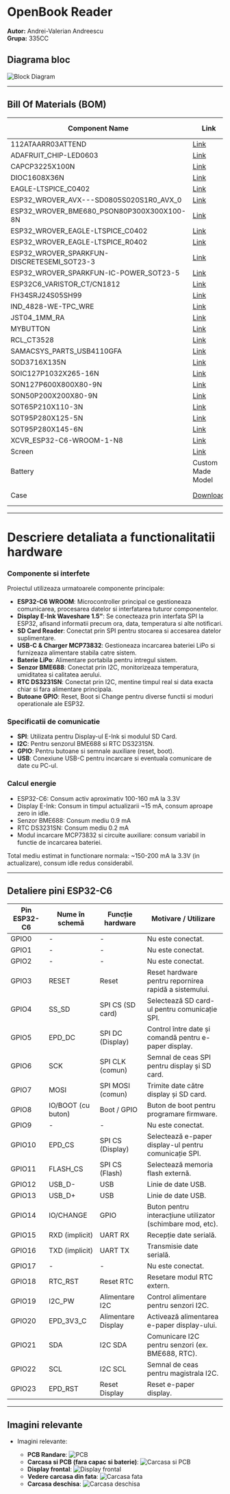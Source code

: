 # OpenBook Reader  
**Autor:** Andrei-Valerian Andreescu  
**Grupa:** 335CC  

## Diagrama bloc

![Block Diagram](./Images/Diagrama.png)

---

## Bill Of  Materials (BOM)
| Component Name                            | Link                                                                                                   | Datasheet Link                                                                                           |
|------------------------------------------|-------------------------------------------------------------------------------------------------------------|-----------------------------------------------------------------------------------------------------------|
| 112ATAARR03ATTEND                        | [Link](https://store.comet.srl.ro/Catalogue/Product/43497/)                                                 | [Link](https://www.attend.com.tw/data/download/file/112A-TAAR-R03.rar)                                   |
| ADAFRUIT_CHIP-LED0603                    | [Link](https://www.snapeda.com/parts/KP-1608SURCK/Kingbright/view-part/?ref=search&t=LED%200603)            | [Link](https://www.snapeda.com/parts/KP-1608SURCK/Kingbright/datasheet/)                                 |
| CAPCP3225X100N                           | [Link](https://www.snapeda.com/parts/CPH3225A/Seiko+Instruments/view-part/?ref=eda)                         | [Link](https://www.snapeda.com/parts/CPH3225A/Seiko%20Instruments/datasheet/)                            |
| DIOC1608X36N                             | [Link](https://www.snapeda.com/parts/PGB1010603MR/Littelfuse/view-part/?ref=eda)                            | [Link](https://www.snapeda.com/parts/PGB1010603MR/Littelfuse%20Inc./datasheet/)                          |
| EAGLE-LTSPICE_C0402                      | [Link](https://componentsearchengine.com/part-view/CC0402MRX5R5BB106/YAGEO)                                 | [Link](https://componentsearchengine.com/Datasheets/2/CC0402MRX5R5BB106.pdf)                              |
| ESP32_WROVER_AVX---SD0805S020S1R0_AVX_0  | [Link](https://ro.mouser.com/ProductDetail/KYOCERA-AVX/SD0805S020S1R0?qs=jCA%252BPfw4LHbpkAoSnwrdjw%3D%3D)  | [Link](https://ro.mouser.com/datasheet/2/40/schottky-3165252.pdf)                                        |
| ESP32_WROVER_BME680_PSON80P300X300X100-8N| [Link](https://www.snapeda.com/parts/BME680/Bosch/view-part/?welcome=home)                                  | [Link](https://www.snapeda.com/parts/BME680/Bosch%20Sensortec/datasheet/)                                |
| ESP32_WROVER_EAGLE-LTSPICE_C0402         | [Link](https://componentsearchengine.com/part-view/CC0402MRX5R5BB106/YAGEO)                                 | [Link](https://componentsearchengine.com/Datasheets/2/CC0402MRX5R5BB106.pdf)                              |
| ESP32_WROVER_EAGLE-LTSPICE_R0402         | [Link](https://componentsearchengine.com/part-view/R0402%201%25%20100%20K%20(RC0402FR-07100KL)/YAGEO)       | [Link](https://www.yageo.com/upload/media/product/products/datasheet/rchip/PYu-RC_Group_51_RoHS_L_12.pdf)|
| ESP32_WROVER_SPARKFUN-DISCRETESEMI_SOT23-3| [Link](https://componentsearchengine.com/part-view/DMG2305UX-7/Diodes%20Incorporated)                      | [Link](https://www.diodes.com//assets/Datasheets/DMG2305UX.pdf)                                          |
| ESP32_WROVER_SPARKFUN-IC-POWER_SOT23-5   | [Link](https://ro.mouser.com/ProductDetail/Microchip-Technology/MCP73831T-5ACI-OT?qs=hH%252BOa0VZEiAcgAcEkuamXg%3D%3D) | [Link](https://ro.mouser.com/datasheet/2/268/MCP73831_Family_Data_Sheet_DS20001984H-3441711.pdf)         |
| ESP32C6_VARISTOR_CT/CN1812               | [Link](https://ro.mouser.com/ProductDetail/EPCOS-TDK/B72520T0350K062?qs=dEfas%2FXlABIszF52uu7vrg%3D%3D)     | [Link](https://www.tdk-electronics.tdk.com/inf/75/db/CTVS_14/Surge_protection_series.pdf)                |
| FH34SRJ24S05SH99                         | [Link](https://ro.mouser.com/ProductDetail/Hirose-Connector/FH34SRJ-24S-0.5SH99?qs=vcbW%252B4%252BSTIpKBl5ap9J8Fw%3D%3D) | [Link](https://ro.mouser.com/datasheet/2/185/FH34SRJ_24S_0_5SH_99__CL0580_1255_6_99_2DDrawing_0-1615044.pdf)|
| IND_4828-WE-TPC_WRE                      | [Link](https://ro.mouser.com/ProductDetail/Wurth-Elektronik/744043680?qs=PGXP4M47uW6VkZq%252BkzjrHA%3D%3D)  | [Link](https://www.we-online.com/components/products/datasheet/744043680.pdf)                            |
| JST04_1MM_RA                             | [Link](https://ro.mouser.com/ProductDetail/Adafruit/4208?qs=PzGy0jfpSMtbScLbr0L5dw%3D%3D)                   | [Link](https://ro.mouser.com/ProductDetail/Adafruit/4208?qs=PzGy0jfpSMtbScLbr0L5dw%3D%3D)                 |
| MYBUTTON                                 | [Link](https://industry.panasonic.com/global/en/products/control/switch/light-touch/number/evqpuj02k)       | [Link](https://industry.panasonic.com/global/en/downloads?tab=catalog&small_g_cd=203&part_no=EVQPUJ02K)  |
| RCL_CT3528                               | [Link](https://www.snapeda.com/parts/TAJB475K025RNJ/AVX/view-part/?t=capacitor%203528&con_ref=None)         | [Link](https://www.snapeda.com/parts/TAJB475K025RNJ/AVX/datasheet/)                                      |
| SAMACSYS_PARTS_USB4110GFA                | [Link](https://componentsearchengine.com/part-view/USB4110-GF-A/GCT%20(GLOBAL%20CONNECTOR%20TECHNOLOGY))    | [Link](https://gct.co/files/drawings/usb4110.pdf)                                                         |
| SOD3716X135N                             | [Link](https://ro.mouser.com/ProductDetail/KYOCERA-AVX/SD0805S020S1R0?qs=jCA%252BPfw4LHbpkAoSnwrdjw%3D%3D)  | [Link](https://ro.mouser.com/datasheet/2/40/schottky-3165252.pdf)                                        |
| SOIC127P1032X265-16N                     | [Link](https://eu.mouser.com/ProductDetail/Wurth-Elektronik/744043680?qs=PGXP4M47uW6VkZq%252BkzjrHA%3D%3D)  | [Link](https://www.snapeda.com/parts/DS3231SN%23/Analog%20Devices/datasheet/)                            |
| SON127P600X800X80-9N                     | [Link](https://www.snapeda.com/parts/W25Q512JVEIQ/Winbond+Electronics/view-part/?ref=eda)                   | [Link](https://www.snapeda.com/parts/W25Q512JVEIQ/Winbond%20Electronics/datasheet/)                      |
| SON50P200X200X80-9N                      | [Link](https://www.snapeda.com/parts/MAX17048G+T10/Analog+Devices/view-part/?ref=eda)                       | [Link](https://www.snapeda.com/parts/MAX17048G+T10/Analog%20Devices/datasheet/)                          |
| SOT65P210X110-3N                         | [Link](https://componentsearchengine.com/part-view/SI1308EDL-T1-GE3/Vishay)                                 | [Link](https://componentsearchengine.com/Datasheets/1/SI1308EDL-T1-GE3.pdf)                               |
| SOT95P280X125-5N                         | [Link](https://componentsearchengine.com/part-view/BD5229G-TR/ROHM%20Semiconductor)                         | [Link](https://datasheet.datasheetarchive.com/originals/distributors/Datasheets_SAMA/f2b9741ef86007909f138d561a359946.pdf) |
| SOT95P280X145-6N                         | [Link](https://www.snapeda.com/parts/USBLC6-2SC6Y/STMicroelectronics/view-part/?ref=eda)                    | [Link](https://www.snapeda.com/parts/USBLC6-2SC6Y/STMicroelectronics/datasheet/)                         |
| XCVR_ESP32-C6-WROOM-1-N8                 | [Link](https://www.snapeda.com/parts/ESP32-C6-WROOM-1-N8/Espressif+Systems/view-part/?ref=eda)              | [Link](https://www.snapeda.com/parts/ESP32-C6-WROOM-1-N8/Espressif%20Systems/datasheet/)                 |
| Screen                                   | [Link](https://grabcad.com/library/7-5in-e-ink-display-assortment-1)                                        | [Link](https://grabcad.com/library/7-5in-e-ink-display-assortment-1)                                     |
| Battery                                  | Custom Made Model                                                                                           | [Link](https://www.tme.eu/Document/e0683d8c34e6d878124489f71bffb6ee/cel0014.pdf)                          |
| Case                                     | [Download](https://ocw.cs.pub.ro/courses/_media/tsc/openbook_enclosure.zip)                                 | Not Provided                                                                                             |

---

# Descriere detaliata a functionalitatii hardware

### Componente si interfete

Proiectul utilizeaza urmatoarele componente principale:

- **ESP32-C6 WROOM**: Microcontroller principal ce gestioneaza comunicarea, procesarea datelor si interfatarea tuturor componentelor.
- **Display E-Ink Waveshare 1.5”**: Se conecteaza prin interfata SPI la ESP32, afisand informatii precum ora, data, temperatura si alte notificari.
- **SD Card Reader**: Conectat prin SPI pentru stocarea si accesarea datelor suplimentare.
- **USB-C & Charger MCP73832**: Gestioneaza incarcarea bateriei LiPo si furnizeaza alimentare stabila catre sistem.
- **Baterie LiPo**: Alimentare portabila pentru intregul sistem.
- **Senzor BME688**: Conectat prin I2C, monitorizeaza temperatura, umiditatea si calitatea aerului.
- **RTC DS3231SN**: Conectat prin I2C, mentine timpul real si data exacta chiar si fara alimentare principala.
- **Butoane GPIO**: Reset, Boot si Change pentru diverse functii si moduri operationale ale ESP32.

### Specificatii de comunicatie

- **SPI**: Utilizata pentru Display-ul E-Ink si modulul SD Card.
- **I2C**: Pentru senzorul BME688 si RTC DS3231SN.
- **GPIO**: Pentru butoane si semnale auxiliare (reset, boot).
- **USB**: Conexiune USB-C pentru incarcare si eventuala comunicare de date cu PC-ul.

### Calcul energie

- ESP32-C6: Consum activ aproximativ 100-160 mA la 3.3V
- Display E-Ink: Consum in timpul actualizarii ~15 mA, consum aproape zero in idle.
- Senzor BME688: Consum mediu 0.9 mA
- RTC DS3231SN: Consum mediu 0.2 mA
- Modul incarcare MCP73832 si circuite auxiliare: consum variabil in functie de incarcarea bateriei.

Total mediu estimat in functionare normala: ~150-200 mA la 3.3V (in actualizare), consum idle redus considerabil.

---

## Detaliere pini ESP32-C6

| Pin ESP32-C6 | Nume în schemă       | Funcție hardware          | Motivare / Utilizare                                                |
|--------------|----------------------|---------------------------|----------------------------------------------------------------------|
| GPIO0        | -                    | -                         | Nu este conectat.                                                   |
| GPIO1        | -                    | -                         | Nu este conectat.                                                   |
| GPIO2        | -                    | -                         | Nu este conectat.                                                   |
| GPIO3        | RESET                | Reset                     | Reset hardware pentru repornirea rapidă a sistemului.               |
| GPIO4        | SS_SD                | SPI CS (SD card)          | Selectează SD card-ul pentru comunicație SPI.                       |
| GPIO5        | EPD_DC               | SPI DC (Display)          | Control între date și comandă pentru e-paper display.               |
| GPIO6        | SCK                  | SPI CLK (comun)           | Semnal de ceas SPI pentru display și SD card.                       |
| GPIO7        | MOSI                 | SPI MOSI (comun)          | Trimite date către display și SD card.                              |
| GPIO8        | IO/BOOT (cu buton)   | Boot / GPIO               | Buton de boot pentru programare firmware.                           |
| GPIO9        | -                    | -                         | Nu este conectat.                                                   |
| GPIO10       | EPD_CS               | SPI CS (Display)          | Selectează e-paper display-ul pentru comunicație SPI.               |
| GPIO11       | FLASH_CS             | SPI CS (Flash)            | Selectează memoria flash externă.                                   |
| GPIO12       | USB_D-               | USB                       | Linie de date USB.                                                  |
| GPIO13       | USB_D+               | USB                       | Linie de date USB.                                                  |
| GPIO14       | IO/CHANGE            | GPIO                      | Buton pentru interacțiune utilizator (schimbare mod, etc).          |
| GPIO15       | RXD (implicit)       | UART RX                   | Recepție date serială.                                              |
| GPIO16       | TXD (implicit)       | UART TX                   | Transmisie date serială.                                            |
| GPIO17       | -                    | -                         | Nu este conectat.                                                   |
| GPIO18       | RTC_RST              | Reset RTC                 | Resetare modul RTC extern.                                          |
| GPIO19       | I2C_PW               | Alimentare I2C            | Control alimentare pentru senzori I2C.                              |
| GPIO20       | EPD_3V3_C            | Alimentare Display        | Activează alimentarea e-paper display-ului.                         |
| GPIO21       | SDA                  | I2C SDA                   | Comunicare I2C pentru senzori (ex. BME688, RTC).                    |
| GPIO22       | SCL                  | I2C SCL                   | Semnal de ceas pentru magistrala I2C.                               |
| GPIO23       | EPD_RST              | Reset Display             | Reset e-paper display.                                              |


---

## Imagini relevante

- Imagini relevante:

  - **PCB Randare**: ![PCB](./Images/PCB.jpg)
  - **Carcasa si PCB (fara capac si baterie)**: ![Carcasa si PCB](./Images/VIEW_WITHOUT_LID_AND_BATTERY.jpg)
  - **Display frontal**: ![Display frontal](./Images/SCREEN.png)
  - **Vedere carcasa din fata**: ![Carcasa fata](./Images/TOP.png)
  - **Carcasa deschisa**: ![Carcasa deschisa](./Images/TOP_WITHOUT_LID.png) 
